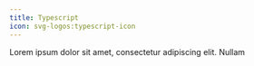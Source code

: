 ```yaml
---
title: Typescript
icon: svg-logos:typescript-icon
---
```


Lorem ipsum dolor sit amet, consectetur adipiscing elit. Nullam
